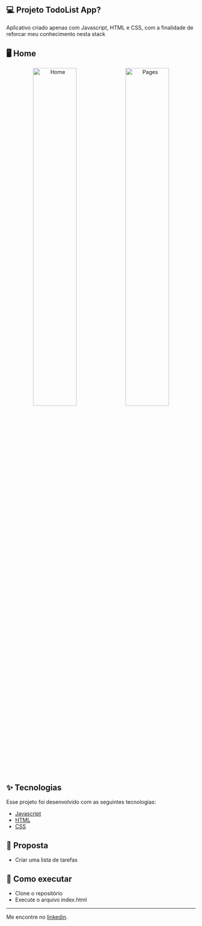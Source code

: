 ## 💻 Projeto TodoList App?

Aplicativo criado apenas com Javascript, HTML e CSS, com a finalidade de reforcar meu conhecimento nesta stack


<h2>🖥️ Home </h2>
<p align="center">
  <img alt="Home" src="folder/1.png" width="48%">
  <img alt="Pages" src="folder/2.png" width="48%">
</p>

## ✨ Tecnologias

Esse projeto foi desenvolvido com as seguintes tecnologias:

- [Javascript](https://developer.mozilla.org/pt-BR/docs/Web/JavaScript)
- [HTML](https://developer.mozilla.org/pt-BR/docs/Web/HTML)
- [CSS](https://developer.mozilla.org/pt-BR/docs/Web/CSS)

## 🚀 Proposta

- Criar uma lista de tarefas

## 🚀 Como executar

- Clone o repositório
- Execute o arquivo index.html

---

Me encontre no [linkedin](https://www.linkedin.com/in/gleydson07/).
